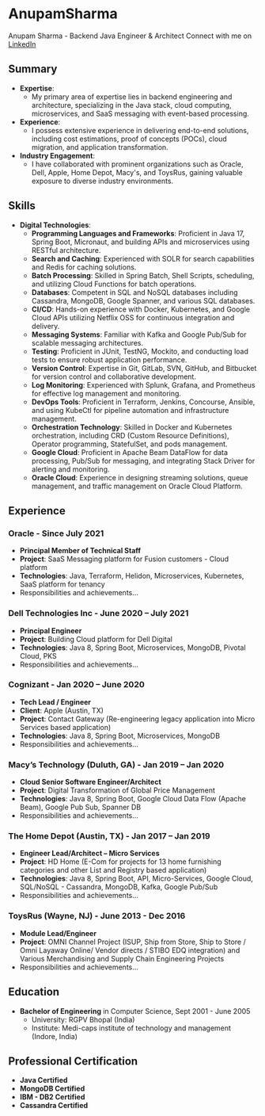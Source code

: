 # AnupamSharma
Anupam Sharma - Backend Java Engineer &amp; Architect
Connect with me on [LinkedIn](https://www.linkedin.com/in/aaditri/)


## Summary

- **Expertise**:
  - My primary area of expertise lies in backend engineering and architecture, specializing in the Java stack, cloud computing, microservices, and SaaS messaging with event-based processing.
- **Experience**:
  - I possess extensive experience in delivering end-to-end solutions, including cost estimations, proof of concepts (POCs), cloud migration, and application transformation.
- **Industry Engagement**:
  - I have collaborated with prominent organizations such as Oracle, Dell, Apple, Home Depot, Macy's, and ToysRus, gaining valuable exposure to diverse industry environments.

## Skills

- **Digital Technologies**:
  - **Programming Languages and Frameworks**: Proficient in Java 17, Spring Boot, Micronaut, and building APIs and microservices using RESTful architecture.
  - **Search and Caching**: Experienced with SOLR for search capabilities and Redis for caching solutions.
  - **Batch Processing**: Skilled in Spring Batch, Shell Scripts, scheduling, and utilizing Cloud Functions for batch operations.
  - **Databases**: Competent in SQL and NoSQL databases including Cassandra, MongoDB, Google Spanner, and various SQL databases.
  - **CI/CD**: Hands-on experience with Docker, Kubernetes, and Google Cloud APIs utilizing Netflix OSS for continuous integration and delivery.
  - **Messaging Systems**: Familiar with Kafka and Google Pub/Sub for scalable messaging architectures.
  - **Testing**: Proficient in JUnit, TestNG, Mockito, and conducting load tests to ensure robust application performance.
  - **Version Control**: Expertise in Git, GitLab, SVN, GitHub, and Bitbucket for version control and collaborative development.
  - **Log Monitoring**: Experienced with Splunk, Grafana, and Prometheus for effective log management and monitoring.
  - **DevOps Tools**: Proficient in Terraform, Jenkins, Concourse, Ansible, and using KubeCtl for pipeline automation and infrastructure management.
  - **Orchestration Technology**: Skilled in Docker and Kubernetes orchestration, including CRD (Custom Resource Definitions), Operator programming, StatefulSet, and pods management.
  - **Google Cloud**: Proficient in Apache Beam DataFlow for data processing, Pub/Sub for messaging, and integrating Stack Driver for alerting and monitoring.
  - **Oracle Cloud**: Experience in designing streaming solutions, queue management, and traffic management on Oracle Cloud Platform.

## Experience

### Oracle - Since July 2021

- **Principal Member of Technical Staff**
- **Project**: SaaS Messaging platform for Fusion customers - Cloud platform
- **Technologies**: Java, Terraform, Helidon, Microservices, Kubernetes, SaaS platform for tenancy
- Responsibilities and achievements...

### Dell Technologies Inc - June 2020 – July 2021

- **Principal Engineer**
- **Project**: Building Cloud platform for Dell Digital
- **Technologies**: Java 8, Spring Boot, Microservices, MongoDB, Pivotal Cloud, PKS
- Responsibilities and achievements...

### Cognizant - Jan 2020 – June 2020

- **Tech Lead / Engineer**
- **Client**: Apple (Austin, TX)
- **Project**: Contact Gateway (Re-engineering legacy application into Micro Services based application)
- **Technologies**: Java 8, Spring Boot, Microservices, MongoDB
- Responsibilities and achievements...

### Macy’s Technology (Duluth, GA) - Jan 2019 – Jan 2020

- **Cloud Senior Software Engineer/Architect**
- **Project**: Digital Transformation of Global Price Management
- **Technologies**: Java 8, Spring Boot, Google Cloud Data Flow (Apache Beam), Google Pub Sub, Spanner DB
- Responsibilities and achievements...

### The Home Depot (Austin, TX) - Jan 2017 – Jan 2019

- **Engineer Lead/Architect – Micro Services**
- **Project**: HD Home (E-Com for projects for 13 home furnishing categories and other List and Registry based application)
- **Technologies**: Java 8, Spring Boot, API, Micro-Services, Google Cloud, SQL/NoSQL - Cassandra, MongoDB, Kafka, Google Pub/Sub
- Responsibilities and achievements...

### ToysRus (Wayne, NJ) - June 2013 - Dec 2016

- **Module Lead/Engineer**
- **Project**: OMNI Channel Project (ISUP, Ship from Store, Ship to Store / Omni Layaway Online/ Vendor directs / STIBO EDQ integration) and Various Merchandising and Supply Chain Engineering Projects
- Responsibilities and achievements...

## Education

- **Bachelor of Engineering** in Computer Science, Sept 2001 - June 2005
  - University: RGPV Bhopal (India)
  - Institute: Medi-caps institute of technology and management (Indore, India)

## Professional Certification

- **Java Certified**
- **MongoDB Certified**
- **IBM - DB2 Certified**
- **Cassandra Certified**

